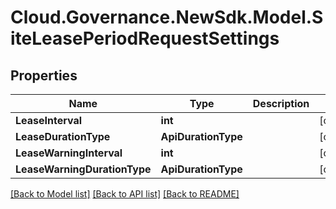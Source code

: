 # Cloud.Governance.NewSdk.Model.SiteLeasePeriodRequestSettings
## Properties

Name | Type | Description | Notes
------------ | ------------- | ------------- | -------------
**LeaseInterval** | **int** |  | [optional] 
**LeaseDurationType** | **ApiDurationType** |  | [optional] 
**LeaseWarningInterval** | **int** |  | [optional] 
**LeaseWarningDurationType** | **ApiDurationType** |  | [optional] 

[[Back to Model list]](../README.md#documentation-for-models) [[Back to API list]](../README.md#documentation-for-api-endpoints) [[Back to README]](../README.md)

